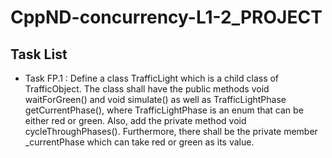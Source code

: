 # CppND-concurrency-L1-2_PROJECT

## Task List
* Task FP.1 : Define a class TrafficLight which is a child class of TrafficObject. The class shall have the public methods void waitForGreen() and void simulate() as well as TrafficLightPhase getCurrentPhase(), where TrafficLightPhase is an enum that can be either red or green. Also, add the private method void cycleThroughPhases(). Furthermore, there shall be the private member _currentPhase which can take red or green as its value.
